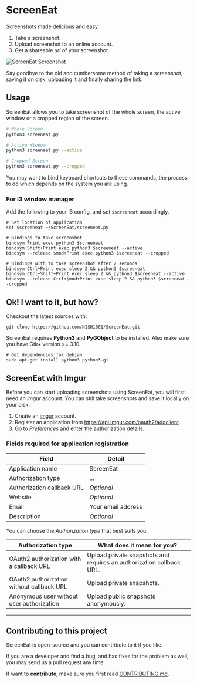 # ScreenEat #

Screenshots made delicious and easy.

1. Take a screenshot.
2. Upload screenshot to an online account.
3. Get a shareable *url* of your screenshot.

![ScreenEat Screenshot](https://user-images.githubusercontent.com/4928045/30070550-7ddf1f3e-9283-11e7-86f7-2fd846916474.jpeg)

Say goodbye to the old and cumbersome method of taking a screenshot,  saving it on disk, uploading it and finally sharing the link.

## Usage ##

ScreenEat allows you to take screenshot of the whole screen,  the active window or a cropped region of the screen.

```bash
# Whole Screen
python3 screeneat.py

# Active Window
python3 screeneat.py --active

# Cropped Screen
python3 screeneat.py --cropped
```

You may want to bind keyboard shortcuts to these commands, the process to do which depends on the system you are using.

### For i3 window manager ###

Add the following to your i3 config, and set ``$screeneat`` accordingly.

```
# Set location of application
set $screeneat ~/ScreenEat/screeneat.py

# Bindings to take screenshot
bindsym Print exec python3 $screeneat
bindsym Shift+Print exec python3 $screeneat --active
bindsym --release $mod+Print exec python3 $screeneat --cropped

# Bindings with to take screenshot after 2 seconds
bindsym Ctrl+Print exec sleep 2 && python3 $screeneat
bindsym Ctrl+Shift+Print exec sleep 2 && python3 $screeneat --active
bindsym --release Ctrl+$mod+Print exec sleep 2 && python3 $screeneat --cropped
```

## Ok! I want to it, but how? ##

Checkout the latest sources with:

    git clone https://github.com/NISH1001/ScreenEat.git

ScreenEat requires **Python3** and **PyGObject** to be installed. Also make sure you have Gtk+ version >= 3.10.

    # Get dependencies for debian
    sudo apt-get install python3 python3-gi

## ScreenEat with Imgur ##

Before you can start uploading screenshots using ScreenEat, you will first need an *imgur* account. You can still take screenshots and save it locally on your disk.

1. Create an [imgur](https://imgur.com/) account.
2. Register an application from https://api.imgur.com/oauth2/addclient.
3. Go to *Preferences* and enter the authorization details.

### Fields required for application registration ###

Field                       | Detail
--------------------------- | ------------------
Application name            | ScreenEat
Authorization type          | ...
Authorization callback URL  | *Optional*
Website                     | *Optional*
Email                       | Your email address
Description                 | *Optional*

You can choose the *Authorization type* that best suits you.

Authorization type                          | What does it mean for you?
------------------------------------------- | ------------------------------------
OAuth2 authorization with a callback URL    | Upload private snapshots and requires an authorization callback URL.
OAuth2 authorization without callback URL   | Upload private snapshots.
Anonymous user without user authorization   | Upload public snapshots anonymously.
---


## Contributing to this project ##

ScreenEat is open-source and you can contribute to it if you like.

If you are a developer and find a bug, and has fixes for the problem as well, you may send us a pull request any time.

If want to **contribute**, make sure you first read [CONTRIBUTING.md](https://github.com/NISH1001/ScreenEat/blob/master/CONTRIBUTING.md).

